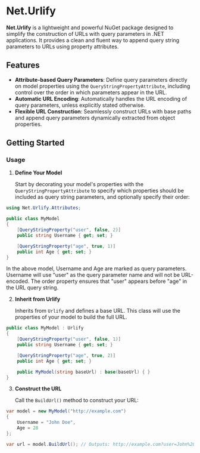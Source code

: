 # Net.Urlify

**Net.Urlify** is a lightweight and powerful NuGet package designed to simplify the construction of URLs with query parameters in .NET applications.
It provides a clean and fluent way to append query string parameters to URLs using property attributes.

## Features
- **Attribute-based Query Parameters**: Define query parameters directly on model properties using the `QueryStringPropertyAttribute`, including control over the order in which parameters appear in the URL.
- **Automatic URL Encoding**: Automatically handles the URL encoding of query parameters, unless explicitly stated otherwise.
- **Flexible URL Construction**: Seamlessly construct URLs with base paths and append query parameters dynamically extracted from object properties.

## Getting Started

### Usage

1. **Define Your Model**

    Start by decorating your model's properties with the `QueryStringPropertyAttribute` to specify which properties should be included as query string parameters, and optionally specify their order:

```csharp
using Net.Urlify.Attributes;

public class MyModel
{
    [QueryStringProperty("user", false, 2)]
    public string Username { get; set; }

    [QueryStringProperty("age", true, 1)]
    public int Age { get; set; }
}
```
In the above model, Username and Age are marked as query parameters. Username will use "user" as the query parameter name and will not be URL-encoded.
The order property ensures that "user" appears before "age" in the URL query string.

2. **Inherit from Urlify**

    Inherits from `Urlify` and defines a base URL. This class will use the properties of your model to build the full URL.

```csharp
public class MyModel : Urlify
{
    [QueryStringProperty("user", false, 1)]
    public string Username { get; set; }

    [QueryStringProperty("age", true, 2)]
    public int Age { get; set; }

    public MyModel(string baseUrl) : base(baseUrl) { }
}
```

3. **Construct the URL**

    Call the `BuildUrl()` method to construct your URL:

```csharp
var model = new MyModel("http://example.com")
{
    Username = "John Doe",
    Age = 28
};

var url = model.BuildUrl(); // Outputs: http://example.com?user=John%20Doe&age=28
```
